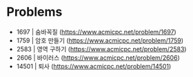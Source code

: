 # Problems

- 1697 | 숨바꼭질 (https://www.acmicpc.net/problem/1697)
- 1759 | 암호 만들기 (https://www.acmicpc.net/problem/1759)
- 2583 | 영역 구하기 (https://www.acmicpc.net/problem/2583)
- 2606 | 바이러스 (https://www.acmicpc.net/problem/2606)
- 14501 | 퇴사 (https://www.acmicpc.net/problem/14501)